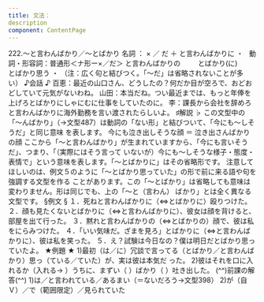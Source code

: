 ```yaml
---
title: 文法：
description
component: ContentPage
---
```



222.～と言わんばかり／～とばかり
名詞 ： × ／ だ ＋ と言わんばかりに ・  
動詞・形容詞：普通形＜ナ形ー×／だ＞ と言わんばかりの  
      とばかり(に)  
      とばかり思う ・
（注：広く句と結びつく。「～だ」は省略されないことが多い）
♪会話 ♪
百恵：最近の山口さん、どうしたの？何だか目が空ろで、おどおどしていて元気がないわね。 山田：本当だね。つい最近までは、もっと年俸を上げろとばかりにしゃにむに仕事をしていたのに。
李：課長から会社を辞めろと言わんばかりに海外勤務を言い渡されたらしいよ。
♯解説 ♭
この文型中の「～んばかり」（→文型487）は動詞の「ない形」と結びついて、「今にも～しそうだ」と同じ意味 を表します。
今にも泣き出しそうな顔 ＝ 泣き出さんばかりの顔 ここから「～と言わんばかり」が生まれていますから、「今にも言いそうだ」、つまり、「（実際にはそう言って
いないが）今にも～しそうな様子・態度・表情で」という意味を表します。「～とばかりに」はその省略形です。 注意してほしいのは、例文５のように「～とばかり思っていた」の形で前に来る語や句を強調する文型を作る ことがあります。この「～とばかり」は省略しても意味は変わりません。形は同じでも、上の「～と（言わん）
ばかり」とは全く異なる文型です。
§例文 §
１．死ねと言わんばかりに（⇔とばかりに）殴りつけた。
２．顔も見たくないとばかりに（⇔と言わんばかりに）、彼女は顔を背けると、部屋を出て行った。
３．黙れと言わんばかりの（⇔とばかりの）顔で、彼は私をにらみつけた。
４．「いい気味だ。ざまを見ろ」とばかりに（⇔と言わんばかりに）、彼は私を笑った。
５．え？試験は今日なの？僕は明日だとばかり思っていたよ。
★例題 ★
1)最初（は／に）冗談で言ってる（とばかり／と言わんばかり）思っ（ている／ていた）が、実は彼は本気だ った。
2)彼はそれを口に入れるか（入れる→ ）うちに、まずい（ ）ばかり（ ）吐き出した。
(^^)前課の解答(^^)
1)は／と言われている／あるまい（＝ないだろう→文型398）
2)が（自Ｖ）／で（範囲限定）／見られていた
